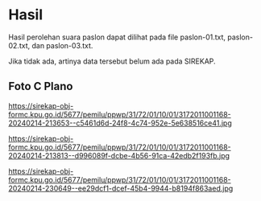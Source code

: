 # Hasil

Hasil perolehan suara paslon dapat dilihat pada file paslon-01.txt, paslon-02.txt, dan paslon-03.txt.

Jika tidak ada, artinya data tersebut belum ada pada SIREKAP.

## Foto C Plano

https://sirekap-obj-formc.kpu.go.id/5677/pemilu/ppwp/31/72/01/10/01/3172011001168-20240214-213653--c5461d6d-24f8-4c74-952e-5e638516ce41.jpg

https://sirekap-obj-formc.kpu.go.id/5677/pemilu/ppwp/31/72/01/10/01/3172011001168-20240214-213813--d996089f-dcbe-4b56-91ca-42edb2f193fb.jpg

https://sirekap-obj-formc.kpu.go.id/5677/pemilu/ppwp/31/72/01/10/01/3172011001168-20240214-230649--ee29dcf1-dcef-45b4-9944-b8194f863aed.jpg
